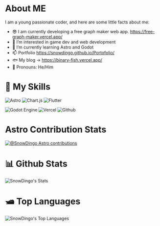 # About ME
I am a young passionate coder, and here are some little facts about me:
- 😎 I am currently developing a free graph maker web app. https://free-graph-maker.vercel.app/
- 👀 I’m interested in game dev and web development
- 🌱 I’m currently learning Astro and Godot
- 📫 Portfolio https://snowdingo.github.io/Portofolio/
- 🐟 My blog -> https://binary-fish.vercel.app/
- 💞️ Pronouns: He/Him

# 💪 My Skills 

 ![Astro](https://img.shields.io/badge/astro-%232C2052.svg?style=for-the-badge&logo=astro&logoColor=white)
 ![Chart.js](https://img.shields.io/badge/chart.js-F5788D.svg?style=for-the-badge&logo=chart.js&logoColor=white)
 ![Flutter](https://img.shields.io/badge/Flutter-%2302569B.svg?style=for-the-badge&logo=Flutter&logoColor=white)
 
 ![Godot Engine](https://img.shields.io/badge/Godot%20Engine-478CBF.svg?style=for-the-badge&logo=Godot-Engine&logoColor=white)
 ![Vercel](https://img.shields.io/badge/vercel-%23000000.svg?style=for-the-badge&logo=vercel&logoColor=white)
![Github](https://img.shields.io/badge/Python-3776AB.svg?style=for-the-badge&logo=Python&logoColor=white)

# Astro Contribution Stats
[![@SnowDingo Astro contributions](https://astro.badg.es/v2/contributor/SnowDingo.svg)](https://astro.badg.es/contributor/SnowDingo/)

# 📊 Github Stats
![SnowDingo's Stats](https://github-readme-stats.vercel.app/api?username=SnowDingo&theme=blueberry&show_icons=true&hide_border=true&count_private=true)

# 🛥️ Top Languages
![SnowDingo's Top Languages](https://github-readme-stats.vercel.app/api/top-langs/?username=SnowDingo&theme=blueberry&show_icons=true&hide_border=true&layout=compact)
<!---
SnowDingo/SnowDingo is a ✨ special ✨ repository because its `README.md` (this file) appears on your GitHub profile.
You can click the Preview link to take a look at your changes.
--->
